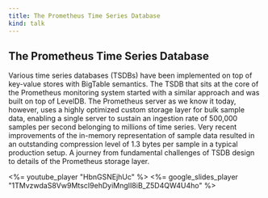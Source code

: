 ```yaml
---
title: The Prometheus Time Series Database
kind: talk
---
```


## The Prometheus Time Series Database

Various time series databases (TSDBs) have been implemented on top of
key-value stores with BigTable semantics. The TSDB that sits at the core of
the Prometheus monitoring system started with a similar approach and was built
on top of LevelDB. The Prometheus server as we know it today, however, uses a
highly optimized custom storage layer for bulk sample data, enabling a single
server to sustain an ingestion rate of 500,000 samples per second belonging to
millions of time series. Very recent improvements of the in-memory
representation of sample data resulted in an outstanding compression level of
1.3 bytes per sample in a typical production setup. A journey from fundamental
challenges of TSDB design to details of the Prometheus storage layer.

<%= youtube_player "HbnGSNEjhUc" %>
<%= google_slides_player "1TMvzwdaS8Vw9MtscI9ehDyiMngII8iB_Z5D4QW4U4ho" %>
